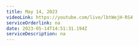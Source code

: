 ```yaml
---
title: May 14, 2023
videoLink: https://youtube.com/live/lbtWejH-RS4
serviceOrderlink: na
date: 2023-05-14T14:51:31.194Z
serviceDescription: n﻿a
---
```

